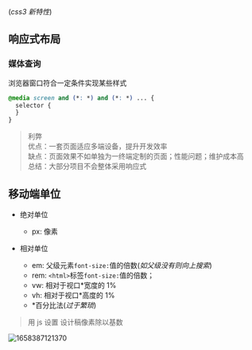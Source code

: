 (_css3 新特性_)

## 响应式布局

### 媒体查询

浏览器窗口符合一定条件实现某些样式

```css
@media screen and (*: *) and (*: *) ... {
  selector {
  }
}
```

> 利弊  
> 优点：一套页面适应多端设备，提升开发效率  
> 缺点：页面效果不如单独为一终端定制的页面；性能问题；维护成本高  
> 总结：大部分项目不会整体采用响应式  

## 移动端单位

- 绝对单位
  - px: 像素

- 相对单位
  - em: 父级元素`font-size:`值的倍数(_如父级没有则向上搜索_)
  - rem: `<html>`标签`font-size:`值的倍数；
  - vw: 相对于视口*宽度的 1%
  - vh: 相对于视口*高度的 1%
  - \*百分比法(_过于繁琐_)

> 用 js 设置
> 设计稿像素除以基数

![1658387121370](@img/1658387121370.png)
